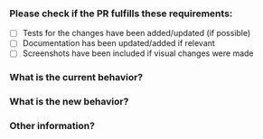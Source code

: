 ### Please check if the PR fulfills these requirements:

* [ ] Tests for the changes have been added/updated (if possible)
* [ ] Documentation has been updated/added if relevant
* [ ] Screenshots have been included if visual changes were made

### What is the current behavior?
<!-- List issue if it fixes/closes/implements one using the "Fixes #<number>" or "Closes #<number>" syntax -->

### What is the new behavior?

### Other information?
<!-- Is this a breaking change? -->
<!-- How did you test -->
